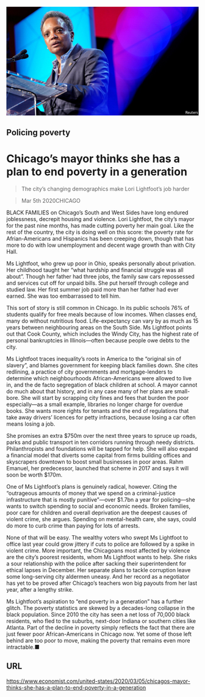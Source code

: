 ![](./images/20200307_USP503.jpg)

## Policing poverty

# Chicago’s mayor thinks she has a plan to end poverty in a generation

> The city’s changing demographics make Lori Lightfoot’s job harder

> Mar 5th 2020CHICAGO

BLACK FAMILIES on Chicago’s South and West Sides have long endured joblessness, decrepit housing and violence. Lori Lightfoot, the city’s mayor for the past nine months, has made cutting poverty her main goal. Like the rest of the country, the city is doing well on this score: the poverty rate for Afrian-Americans and Hispanics has been creeping down, though that has more to do with low unemployment and decent wage growth than with City Hall.

Ms Lightfoot, who grew up poor in Ohio, speaks personally about privation. Her childhood taught her “what hardship and financial struggle was all about”. Though her father had three jobs, the family saw cars repossessed and services cut off for unpaid bills. She put herself through college and studied law. Her first summer job paid more than her father had ever earned. She was too embarrassed to tell him.

This sort of story is still common in Chicago. In its public schools 76% of students qualify for free meals because of low incomes. When classes end, many do without nutritious food. Life-expectancy can vary by as much as 15 years between neighbouring areas on the South Side. Ms Lightfoot points out that Cook County, which includes the Windy City, has the highest rate of personal bankruptcies in Illinois—often because people owe debts to the city.

Ms Lightfoot traces inequality’s roots in America to the “original sin of slavery”, and blames government for keeping black families down. She cites redlining, a practice of city governments and mortgage-lenders to determine which neighbourhoods African-Americans were allowed to live in, and the de facto segregation of black children at school. A mayor cannot do much about that history, and in any case many of her plans are small-bore. She will start by scrapping city fines and fees that burden the poor especially—as a small example, libraries no longer charge for overdue books. She wants more rights for tenants and the end of regulations that take away drivers’ licences for petty infractions, because losing a car often means losing a job.

She promises an extra $750m over the next three years to spruce up roads, parks and public transport in ten corridors running through needy districts. Philanthropists and foundations will be tapped for help. She will also expand a financial model that diverts some capital from firms building offices and skyscrapers downtown to boost small businesses in poor areas. Rahm Emanuel, her predecessor, launched that scheme in 2017 and says it will soon be worth $170m.

One of Ms Lightfoot’s plans is genuinely radical, however. Citing the “outrageous amounts of money that we spend on a criminal-justice infrastructure that is mostly punitive”—over $1.7bn a year for policing—she wants to switch spending to social and economic needs. Broken families, poor care for children and overall deprivation are the deepest causes of violent crime, she argues. Spending on mental-health care, she says, could do more to curb crime than paying for lots of arrests.

None of that will be easy. The wealthy voters who swept Ms Lightfoot to office last year could grow jittery if cuts to police are followed by a spike in violent crime. More important, the Chicagoans most affected by violence are the city’s poorest residents, whom Ms Lightfoot wants to help. She risks a sour relationship with the police after sacking their superintendent for ethical lapses in December. Her separate plans to tackle corruption leave some long-serving city aldermen uneasy. And her record as a negotiator has yet to be proved after Chicago’s teachers won big payouts from her last year, after a lengthy strike.

Ms Lightfoot’s aspiration to “end poverty in a generation” has a further glitch. The poverty statistics are skewed by a decades-long collapse in the black population. Since 2010 the city has seen a net loss of 70,000 black residents, who fled to the suburbs, next-door Indiana or southern cities like Atlanta. Part of the decline in poverty simply reflects the fact that there are just fewer poor African-Americans in Chicago now. Yet some of those left behind are too poor to move, making the poverty that remains even more intractable.■

## URL

https://www.economist.com/united-states/2020/03/05/chicagos-mayor-thinks-she-has-a-plan-to-end-poverty-in-a-generation
